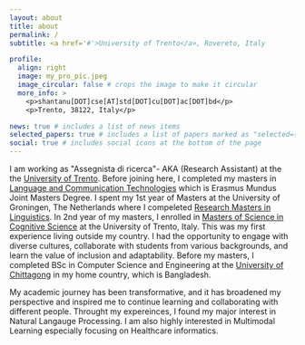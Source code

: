 ```yaml
---
layout: about
title: about
permalink: /
subtitle: <a href='#'>University of Trento</a>, Rovereto, Italy

profile:
  align: right
  image: my_pro_pic.jpeg
  image_circular: false # crops the image to make it circular
  more_info: >
    <p>shantanu[DOT]cse[AT]std[DOT]cu[DOT]ac[DOT]bd</p>
    <p>Trento, 38122, Italy</p>

news: true # includes a list of news items
selected_papers: true # includes a list of papers marked as "selected={true}"
social: true # includes social icons at the bottom of the page
---
```


I am working as "Assegnista di ricerca"- AKA (Research Assistant) at the the [University of Trento](https://webapps.unitn.it/du/it/Persona/PER0253874). Before joining here, I completed my masters in [Language and Communication Technologies](https://lct-master.org) which is Erasmus Mundus Joint Masters Degree. I spent my 1st year of Masters at the University of Groningen, The Netherlands where I compeleted [Research Masters in Linguistics](https://www.rug.nl/masters/linguistics-research/?lang=en). In 2nd year of my masters, I enrolled in [Masters of Science in Cognitive Science](https://corsi.unitn.it/en/cognitive-science) at the University of Trento, Italy. This was my first experience living outside my country. I had the opportunity to engage with diverse cultures, collaborate with students from various backgrounds, and learn the value of inclusion and adaptability. Before my masters, I completed BSc in Computer Science and Engineering at the [University of Chittagong](https://web.cu.ac.bd/v2/) in my home country, which is Bangladesh. 

My academic journey has been transformative, and it has broadened my perspective and inspired me to continue learning and collaborating with different people. Throught my expereinces, I found my major interest in Natural Langauge Processing. I am also highly interested in Multimodal Learning especially focusing on Healthcare informatics. 

<!-- Write your biography here. Tell the world about yourself. Link to your favorite [subreddit](http://reddit.com). You can put a picture in, too. The code is already in, just name your picture `prof_pic.jpg` and put it in the `img/` folder.

Put your address / P.O. box / other info right below your picture. You can also disable any of these elements by editing `profile` property of the YAML header of your `_pages/about.md`. Edit `_bibliography/papers.bib` and Jekyll will render your [publications page](/al-folio/publications/) automatically.

Link to your social media connections, too. This theme is set up to use [Font Awesome icons](https://fontawesome.com/) and [Academicons](https://jpswalsh.github.io/academicons/), like the ones below. Add your Facebook, Twitter, LinkedIn, Google Scholar, or just disable all of them. -->
